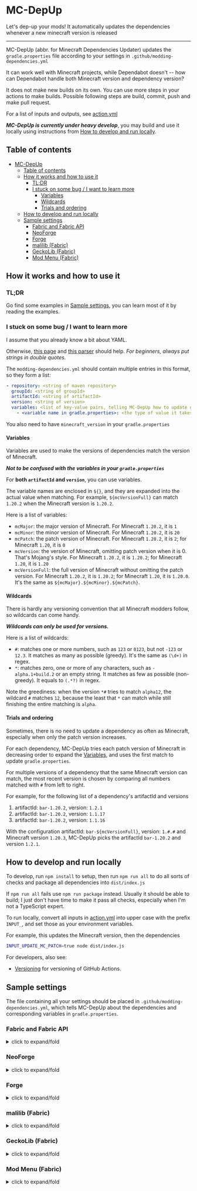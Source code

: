 # MC-DepUp

Let's dep-up your mods! It automatically updates the dependencies whenever a new minecraft version is released

---

MC-DepUp (abbr. for Minecraft Dependencies Updater)
updates the `gradle.properties` file according to your settings in `.github/modding-dependencies.yml`

It can work well with Minecraft projects, while Dependabot doesn't -- how can Dependabot handle both Minecraft version and dependency version?

It does not make new builds on its own.
You can use more steps in your actions to make builds.
Possible following steps are build, commit, push and make pull request.

For a list of inputs and outputs, see [action.yml](action.yml)

***MC-DepUp is currently under heavy develop***,
you may build and use it locally using instructions from [How to develop and run locally](#how-to-develop-and-run-locally).

## Table of contents

- [MC-DepUp](#mc-depup)
   * [Table of contents](#table-of-contents)
   * [How it works and how to use it](#how-it-works-and-how-to-use-it)
      + [TL;DR](#tldr)
      + [I stuck on some bug / I want to learn more](#i-stuck-on-some-bug--i-want-to-learn-more)
         - [Variables](#variables)
         - [Wildcards](#wildcards)
         - [Trials and ordering](#trials-and-ordering)
   * [How to develop and run locally](#how-to-develop-and-run-locally)
   * [Sample settings](#sample-settings)
      + [Fabric and Fabric API](#fabric-and-fabric-api)
      + [NeoForge](#neoforge)
      + [Forge](#forge)
      + [malilib (Fabric)](#malilib-fabric)
      + [GeckoLib (Fabric)](#geckolib-fabric)
      + [Mod Menu (Fabric)](#mod-menu-fabric)

## How it works and how to use it


### TL;DR
Go find some examples in [Sample settings](#sample-settings),
you can learn most of it by reading the examples.


### I stuck on some bug / I want to learn more
I assume that you already know a bit about YAML.

Otherwise, [this page](https://learnxinyminutes.com/docs/yaml/) and [this parser](http://www.yaml-online-parser.appspot.com/) should help.
*For beginners, always put strings in double quotes.*

The `modding-dependencies.yml` should contain multiple entries in this format,
so they form a list:

``` yaml
- repository: <string of maven repository>
  groupId: <string of groupId>
  artifactId: <string of artifactId>
  version: <string of version>
  variables: <list of key-value pairs, telling MC-DepUp how to update gradle.properties>
    - <variable name in gradle.properties>: <the type of value it takes, either 'version' or 'artifactId'>
```

You also need to have `minecraft_version` in your `gradle.properties`


#### Variables
Variables are used to make the versions of dependencies match the version of Minecraft.

***Not to be confused with the variables in your `gradle.properties`***

For **both `artifactId` and `version`**, you can use variables.

The variable names are enclosed in `${}`,
and they are expanded into the actual value when matching.
For example, `${mcVersionFull}` can match `1.20.2` when the Minecraft version is `1.20.2`.

Here is a list of variables:

- `mcMajor`: the major version of Minecraft. For Minecraft `1.20.2`, it is `1`
- `mcMinor`: the minor version of Minecraft. For Minecraft `1.20.2`, it is `20`
- `mcPatch`: the patch version of Minecraft. For Minecraft `1.20.2`, it is `2`; for Minecraft `1.20`, it is `0`
- `mcVersion`: the version of Minecraft, omitting patch version when it is 0. That's Mojang's style. For Minecraft `1.20.2`, it is `1.20.2`; for Minecraft `1.20`, it is `1.20`
- `mcVersionFull`: the full version of Minecraft without omitting the patch version. For Minecraft `1.20.2`, it is `1.20.2`; for Minecraft `1.20`, it is `1.20.0`. It's the same as `${mcMajor}.${mcMinor}.${mcPatch}`.


#### Wildcards
There is hardly any versioning convention that all Minecraft modders follow,
so wildcards can come handy.

***Wildcards can only be used for versions.***

Here is a list of wildcards:

- `#`: matches one or more numbers, such as `123` or `0123`, but not `-123` or `12.3`. It matches as many as possible (greedy). It's the same as `(\d+)` in regex.
- `*`: matches zero, one or more of any characters, such as `-alpha.1+build.2` or an empty string. It matches as few as possible (non-greedy). It equals to `(.*?)` in regex.

Note the greediness: when the version `*#` tries to match `alpha12`, the wildcard `#` matches `12`,
because the least that `*` can match while still finishing the entire matching is `alpha`.


#### Trials and ordering
Sometimes, there is no need to update a dependency as often as Minecraft,
especially when only the patch version increases.

For each dependency,
MC-DepUp tries each patch version of Minecraft in decreasing order to expand the [Variables](#variables),
and uses the first match to update `gradle.properties`.

For multiple versions of a dependency that the same Minecraft version can match,
the most recent version is chosen by comparing all numbers matched with `#` from left to right.

For example, for the following list of a dependency's artifactId and versions
1. artifactId: `bar-1.20.2`, version: `1.2.1`
1. artifactId: `bar-1.20.2`, version: `1.1.17`
1. artifactId: `bar-1.20.2`, version: `1.1.16`

With the configuration artifactId: `bar-${mcVersionFull}`, version: `1.#.#`
and Minecraft version `1.20.3`,
MC-DepUp picks the artifactId `bar-1.20.2` and version `1.2.1`.


## How to develop and run locally

To develop, run `npm install` to setup,
then run `npm run all` to do all sorts of checks and package all dependencies into `dist/index.js`

If `npm run all` fails use `npm run package` instead.
Usually it should be able to build; I just don't have time to make it pass all checks, especially when I'm not a TypeScript expert.

To run locally, convert all inputs in [action.yml](action.yml) into upper case with the prefix `INPUT_`,
and set those as your environment variables.

For example, this updates the Minecraft version, then the dependencies
``` bash
INPUT_UPDATE_MC_PATCH=true node dist/index.js
```

For developers, also see:

- [Versioning](https://github.com/actions/toolkit/blob/master/docs/action-versioning.md)
for versioning of GitHub Actions.

## Sample settings

The file containing all your settings should be placed in `.github/modding-dependencies.yml`,
which tells MC-DepUp about the dependencies and corresponding variables in `gradle.properties`.


### Fabric and Fabric API
<details>
<summary>click to expand/fold</summary>

The part about yarn mapping is commented out because there is need to
[migrate mapping](https://fabricmc.net/wiki/tutorial:migratemappings).
You can uncomment it after adding additional steps in to handle that.


``` yaml
# Yarn Mapping
# - repository: https://maven.fabricmc.net
#   groupId: net.fabricmc
#   artifactId: yarn
#   version: "${mcVersion}+build.#"
#   variables:
#     - yarn_mappings: version

# Fabric Loader
- repository: https://maven.fabricmc.net
  groupId: net.fabricmc
  artifactId: fabric-loader
  version: "#.#.#"
  variables:
    - loader_version: version

# Fabric API
- repository: https://maven.fabricmc.net
  groupId: net.fabricmc.fabric-api
  artifactId: fabric-api
  version: "#.#.#+${mcVersion}"
  variables:
    - fabric_version: version
```
</details>


### NeoForge
<details>
<summary>click to expand/fold</summary>

``` yaml
# NeoForge
- repository: https://maven.neoforged.net/releases
  groupId: net.neoforged
  artifactId: neoforge
  version: "${mcMinor}.${mcPatch}.#"
  variables:
    - neo_version: version
```
</details>


### Forge
<details>
<summary>click to expand/fold</summary>

``` yaml
# Forge
- repository: https://maven.minecraftforge.net/
  groupId: net.minecraftforge
  artifactId: forge
  version: "${mcVersion}-#.#.#"
  variables:
    - forge_version: version
```
</details>


### malilib (Fabric)
<details>
<summary>click to expand/fold</summary>

``` yaml
# malilib
- repository: https://masa.dy.fi/maven
  groupId: fi.dy.masa.malilib
  artifactId: malilib-fabric-${mcMajor}.${mcMinor}.${mcPatch}
  version: "#.#.#"
  variables:
    - malilib_artifact: artifactId
    - malilib_version: version
```
</details>


### GeckoLib (Fabric)
<details>
<summary>click to expand/fold</summary>

``` yaml
# GeckoLib (Fabric)
- repository: https://dl.cloudsmith.io/public/geckolib3/geckolib/maven/
  groupId: software.bernie.geckolib
  artifactId: geckolib-fabric-${mcVersion}
  version: "#.#.#"
  variables:
    - geckolib_artifact: artifactId
    - geckolib_version: version
```
</details>


### Mod Menu (Fabric)
<details>
<summary>click to expand/fold</summary>
Mod Menu does not include the version of Minecraft in artifactId or version,
so you may need to change the pattern of version.

``` yaml
# Mod Menu
- repository: https://api.modrinth.com/maven
  groupId: maven.modrinth
  artifactId: modmenu
  # change this according to your need
  version: "9.#.#"
  variables:
    - mod_menu_version: version
```
</details>

